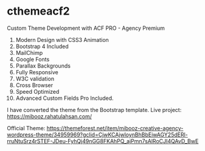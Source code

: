 # cthemeacf2
 Custom Theme Development with ACF PRO - Agency Premium

1. Modern Design with CSS3 Animation
2. Bootstrap 4 Included
3. MailChimp
4. Google Fonts
5. Parallax Backgrounds
6. Fully Responsive
7. W3C validation
8. Cross Browser
9. Speed Optimized
10. Advanced Custom Fields Pro Included.

I have converted the theme from the Bootstrap template. 
Live project: https://mibooz.rahatulahsan.com/

Official Theme: https://themeforest.net/item/mibooz-creative-agency-wordpress-theme/34959969?gclid=CjwKCAjwloynBhBbEiwAGY25dERl-rruNtuSrz4rSTEF-JDeu-FyhQj49nGG8FKAhPQ_ajPmn7sAlRoCJI4QAvD_BwE
